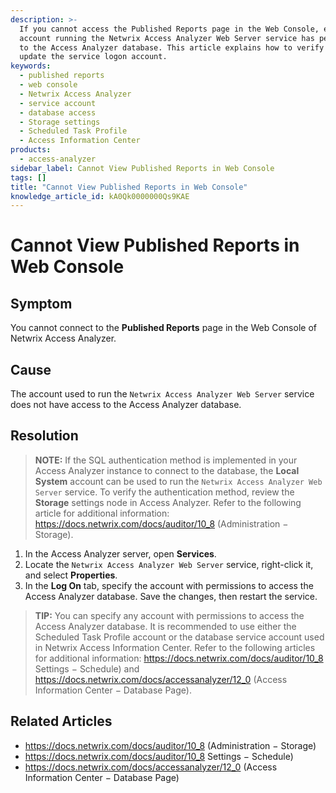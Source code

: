 ```yaml
---
description: >-
  If you cannot access the Published Reports page in the Web Console, ensure the
  account running the Netwrix Access Analyzer Web Server service has permissions
  to the Access Analyzer database. This article explains how to verify and
  update the service logon account.
keywords:
  - published reports
  - web console
  - Netwrix Access Analyzer
  - service account
  - database access
  - Storage settings
  - Scheduled Task Profile
  - Access Information Center
products:
  - access-analyzer
sidebar_label: Cannot View Published Reports in Web Console
tags: []
title: "Cannot View Published Reports in Web Console"
knowledge_article_id: kA0Qk0000000Qs9KAE
---
```


# Cannot View Published Reports in Web Console

## Symptom

You cannot connect to the **Published Reports** page in the Web Console of Netwrix Access Analyzer.

## Cause

The account used to run the `Netwrix Access Analyzer Web Server` service does not have access to the Access Analyzer database.

## Resolution

> **NOTE:** If the SQL authentication method is implemented in your Access Analyzer instance to connect to the database, the **Local System** account can be used to run the `Netwrix Access Analyzer Web Server` service. To verify the authentication method, review the **Storage** settings node in Access Analyzer. Refer to the following article for additional information: https://docs.netwrix.com/docs/auditor/10_8 (Administration − Storage).

1. In the Access Analyzer server, open **Services**.
2. Locate the `Netwrix Access Analyzer Web Server` service, right-click it, and select **Properties**.
3. In the **Log On** tab, specify the account with permissions to access the Access Analyzer database. Save the changes, then restart the service.

> **TIP:** You can specify any account with permissions to access the Access Analyzer database. It is recommended to use either the Scheduled Task Profile account or the database service account used in Netwrix Access Information Center. Refer to the following articles for additional information: https://docs.netwrix.com/docs/auditor/10_8 Settings − Schedule) and https://docs.netwrix.com/docs/accessanalyzer/12_0 (Access Information Center − Database Page).

## Related Articles

- https://docs.netwrix.com/docs/auditor/10_8 (Administration − Storage)
- https://docs.netwrix.com/docs/auditor/10_8 Settings − Schedule)
- https://docs.netwrix.com/docs/accessanalyzer/12_0 (Access Information Center − Database Page)
